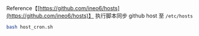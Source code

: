 Reference【[https://github.com/ineo6/hosts](https://github.com/ineo6/hosts)】
执行脚本同步 github host 至 `/etc/hosts`
```bash
bash host_cron.sh
```